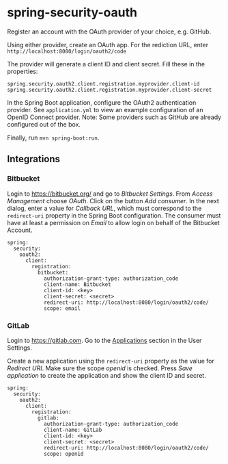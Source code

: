 # spring-security-oauth

Register an account with the OAuth provider of your choice, e.g. GitHub.

Using either provider, create an OAuth app. For the rediction URL, enter `http://localhost:8080/login/oauth2/code`

The provider will generate a client ID and client secret. Fill these in the properties:

```
spring.security.oauth2.client.registration.myprovider.client-id
spring.security.oauth2.client.registration.myprovider.client-secret
```

In the Spring Boot application, configure the OAuth2 authentication provider. See `application.yml` to view an example configuration of an OpenID Connect provider. Note: Some providers such as GitHub are already configured out of the box.

Finally, run `mvn spring-boot:run`.

## Integrations

### Bitbucket

Login to <https://bitbucket.org/> and go to _Bitbucket Settings_. From _Access Management_ choose _OAuth_. Click on the button _Add consumer_. In the next dialog, enter a value for _Callback URL_, which must correspond to the `redirect-uri` property in the Spring Boot configuration. The consumer must have at least a permission on _Email_ to allow login on behalf of the Bitbucket Account.

```
spring:
  security:
    oauth2:
      client:
        registration:
          bitbucket:
            authorization-grant-type: authorization_code
            client-name: Bitbucket
            client-id: <key>
            client-secret: <secret>
            redirect-uri: http://localhost:8080/login/oauth2/code/
            scope: email
```

### GitLab

Login to <https://gitlab.com>. Go to the [Applications]( https://gitlab.com/profile/applications) section in the User Settings.

Create a new application using the `redirect-uri` property as the value for _Redirect URI_. Make sure the scope _openid_ is checked. Press _Save application_ to create the application and show the client ID and secret.

```
spring:
  security:
    oauth2:
      client:
        registration:
          gitlab:
            authorization-grant-type: authorization_code
            client-name: GitLab
            client-id: <key>
            client-secret: <secret>
            redirect-uri: http://localhost:8080/login/oauth2/code/
            scope: openid
```

